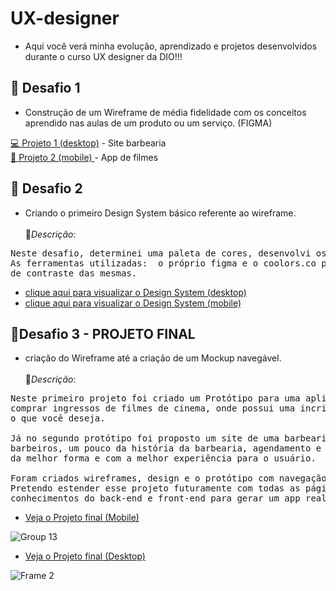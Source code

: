 # UX-designer
- Aqui você verá minha evolução, aprendizado e projetos desenvolvidos durante o curso UX designer da DIO!!!


## 🎯 Desafio 1 

 - Construção de um Wireframe de média fidelidade com os conceitos aprendido nas aulas de um produto ou um serviço. (FIGMA)

<a href="https://www.figma.com/file/3OGIBr1f4mjeP5WCbm8CFC/Wireframe---Barbearia?node-id=2%3A2&t=WlwXUqJzJXs4cm8u-1">💻  Projeto 1 (desktop)</a> - Site barbearia <br>
<a href="https://www.figma.com/file/YYEZBvEKh8SYXkHEs6jw3V/Untitled?node-id=95%3A269&t=WlwXUqJzJXs4cm8u-1">📱  Projeto 2 (mobile) </a> - App de filmes


## 🎯 Desafio 2 

- Criando o primeiro Design System básico referente ao wireframe.<br><br>
📑<i>Descrição</i>:<br>
<pre>
Neste desafio, determinei uma paleta de cores, desenvolvi os botões e os ícones , a tipografia e a fonte. 
As ferramentas utilizadas:  o próprio figma e o coolors.co para a escolha das cores e verificação 
de contraste das mesmas.</pre>

- <a href="https://user-images.githubusercontent.com/124079997/234853610-1c94fb47-cf94-4dee-b8ad-594cb64c9f8d.png">clique aqui para visualizar o Design System (desktop)</a> <br>
- <a href="https://user-images.githubusercontent.com/124079997/234856038-08e83684-8e95-493d-8031-4f0a631801b9.png"> clique aqui para visualizar o Design System (mobile)</a>


## 🎯Desafio 3 - PROJETO FINAL

- criação do Wireframe até a criação de um Mockup navegável.<br><br>
📑<i>Descrição</i>:<br>
<pre>
Neste primeiro projeto foi criado um Protótipo para uma aplicação mobile. Resolvi produzir um app para 
comprar ingressos de filmes de cinema, onde possui uma incrivél variedade e facilidade na hora de procurar 
o que você deseja.

Já no segundo protótipo foi proposto um site de uma barbearia com todas suas informações de localização, 
barbeiros, um pouco da história da barbearia, agendamento e entre outras. Sempre apresentando o serviço 
da melhor forma e com a melhor experiência para o usuário. 

Foram criados wireframes, design e o protótipo com navegação totalmente fluida e com animações.
Pretendo estender esse projeto futuramente com todas as páginas necessárias e mesclar todos os 
conhecimentos do back-end e front-end para gerar um app real e digno de mercado! </pre>

- <a href="https://www.figma.com/file/YYEZBvEKh8SYXkHEs6jw3V/Untitled?node-id=0%3A1&t=Df7rCrGZVGGp0jIa-1">Veja o Projeto final (Mobile)</a>

![Group 13](https://user-images.githubusercontent.com/124079997/234858445-14959c6d-a194-498b-908f-46faac8284d8.png)



- <a href="https://www.figma.com/file/3OGIBr1f4mjeP5WCbm8CFC/Wireframe---Barbearia?node-id=23%3A62&t=Df7rCrGZVGGp0jIa-1">Veja o Projeto final (Desktop)</a>

![Frame 2](https://user-images.githubusercontent.com/124079997/234860783-835cf436-5e1d-4fc1-9f1e-e45adea20bed.png)







